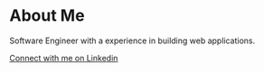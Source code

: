 # About Me

Software Engineer with a experience in building web applications.

[Connect with me on Linkedin](https://www.linkedin.com/in/duc-do-71468756/)
